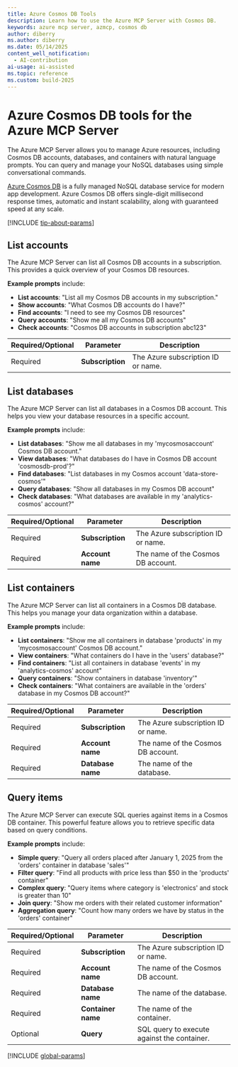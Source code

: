 ```yaml
---
title: Azure Cosmos DB Tools 
description: Learn how to use the Azure MCP Server with Cosmos DB.
keywords: azure mcp server, azmcp, cosmos db
author: diberry
ms.author: diberry
ms.date: 05/14/2025
content_well_notification: 
  - AI-contribution
ai-usage: ai-assisted
ms.topic: reference
ms.custom: build-2025
--- 
```

# Azure Cosmos DB tools for the Azure MCP Server

The Azure MCP Server allows you to manage Azure resources, including Cosmos DB accounts, databases, and containers with natural language prompts. You can query and manage your NoSQL databases using simple conversational commands.

[Azure Cosmos DB](/azure/cosmos-db/introduction) is a fully managed NoSQL database service for modern app development. Azure Cosmos DB offers single-digit millisecond response times, automatic and instant scalability, along with guaranteed speed at any scale.

[!INCLUDE [tip-about-params](../includes/tools/parameter-consideration.md)]

## List accounts

The Azure MCP Server can list all Cosmos DB accounts in a subscription. This provides a quick overview of your Cosmos DB resources.

**Example prompts** include:

- **List accounts**: "List all my Cosmos DB accounts in my subscription."
- **Show accounts**: "What Cosmos DB accounts do I have?"
- **Find accounts**: "I need to see my Cosmos DB resources"
- **Query accounts**: "Show me all my Cosmos DB accounts"
- **Check accounts**: "Cosmos DB accounts in subscription abc123"

| Required/Optional | Parameter | Description |
|-------------------|-----------|-------------|
| Required | **Subscription** | The Azure subscription ID or name. |

## List databases

The Azure MCP Server can list all databases in a Cosmos DB account. This helps you view your database resources in a specific account.

**Example prompts** include:

- **List databases**: "Show me all databases in my 'mycosmosaccount' Cosmos DB account."
- **View databases**: "What databases do I have in Cosmos DB account 'cosmosdb-prod'?"
- **Find databases**: "List databases in my Cosmos account 'data-store-cosmos'"
- **Query databases**: "Show all databases in my Cosmos DB account"
- **Check databases**: "What databases are available in my 'analytics-cosmos' account?"

| Required/Optional | Parameter | Description |
|-------------------|-----------|-------------|
| Required | **Subscription** | The Azure subscription ID or name. |
| Required | **Account name** | The name of the Cosmos DB account. |

## List containers

The Azure MCP Server can list all containers in a Cosmos DB database. This helps you manage your data organization within a database.

**Example prompts** include:

- **List containers**: "Show me all containers in database 'products' in my 'mycosmosaccount' Cosmos DB account."
- **View containers**: "What containers do I have in the 'users' database?"
- **Find containers**: "List all containers in database 'events' in my 'analytics-cosmos' account"
- **Query containers**: "Show containers in database 'inventory'"
- **Check containers**: "What containers are available in the 'orders' database in my Cosmos DB account?"

| Required/Optional | Parameter | Description |
|-------------------|-----------|-------------|
| Required | **Subscription** | The Azure subscription ID or name. |
| Required | **Account name** | The name of the Cosmos DB account. |
| Required | **Database name** | The name of the database. |

## Query items

The Azure MCP Server can execute SQL queries against items in a Cosmos DB container. This powerful feature allows you to retrieve specific data based on query conditions.

**Example prompts** include:

- **Simple query**: "Query all orders placed after January 1, 2025 from the 'orders' container in database 'sales'"
- **Filter query**: "Find all products with price less than $50 in the 'products' container"
- **Complex query**: "Query items where category is 'electronics' and stock is greater than 10"
- **Join query**: "Show me orders with their related customer information"
- **Aggregation query**: "Count how many orders we have by status in the 'orders' container"

| Required/Optional | Parameter | Description |
|-------------------|-----------|-------------|
| Required | **Subscription** | The Azure subscription ID or name. |
| Required | **Account name** | The name of the Cosmos DB account. |
| Required | **Database name** | The name of the database. |
| Required | **Container name** | The name of the container. |
| Optional | **Query** | SQL query to execute against the container. |

[!INCLUDE [global-params](../includes/tools/global-parameters-link.md)]